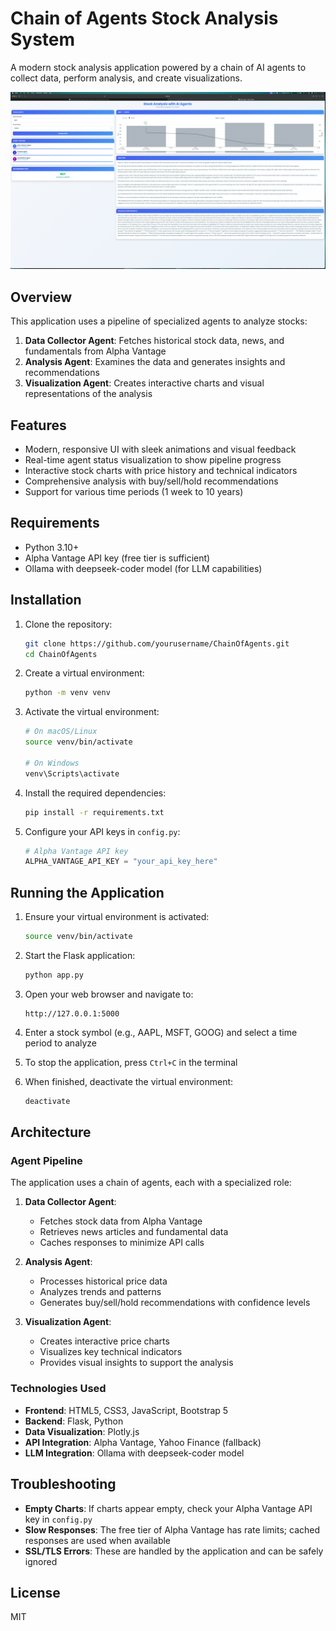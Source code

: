 # Chain of Agents Stock Analysis System

A modern stock analysis application powered by a chain of AI agents to collect data, perform analysis, and create visualizations.

![Chain of Agents](images/Image-preview.png)

## Overview

This application uses a pipeline of specialized agents to analyze stocks:

1. **Data Collector Agent**: Fetches historical stock data, news, and fundamentals from Alpha Vantage
2. **Analysis Agent**: Examines the data and generates insights and recommendations
3. **Visualization Agent**: Creates interactive charts and visual representations of the analysis

## Features

- Modern, responsive UI with sleek animations and visual feedback
- Real-time agent status visualization to show pipeline progress
- Interactive stock charts with price history and technical indicators
- Comprehensive analysis with buy/sell/hold recommendations
- Support for various time periods (1 week to 10 years)

## Requirements

- Python 3.10+
- Alpha Vantage API key (free tier is sufficient)
- Ollama with deepseek-coder model (for LLM capabilities)

## Installation

1. Clone the repository:
   ```bash
   git clone https://github.com/yourusername/ChainOfAgents.git
   cd ChainOfAgents
   ```

2. Create a virtual environment:
   ```bash
   python -m venv venv
   ```

3. Activate the virtual environment:
   ```bash
   # On macOS/Linux
   source venv/bin/activate
   
   # On Windows
   venv\Scripts\activate
   ```

4. Install the required dependencies:
   ```bash
   pip install -r requirements.txt
   ```

5. Configure your API keys in `config.py`:
   ```python
   # Alpha Vantage API key
   ALPHA_VANTAGE_API_KEY = "your_api_key_here"
   ```

## Running the Application

1. Ensure your virtual environment is activated:
   ```bash
   source venv/bin/activate
   ```

2. Start the Flask application:
   ```bash
   python app.py
   ```

3. Open your web browser and navigate to:
   ```
   http://127.0.0.1:5000
   ```

4. Enter a stock symbol (e.g., AAPL, MSFT, GOOG) and select a time period to analyze

5. To stop the application, press `Ctrl+C` in the terminal

6. When finished, deactivate the virtual environment:
   ```bash
   deactivate
   ```

## Architecture

### Agent Pipeline

The application uses a chain of agents, each with a specialized role:

1. **Data Collector Agent**: 
   - Fetches stock data from Alpha Vantage
   - Retrieves news articles and fundamental data
   - Caches responses to minimize API calls

2. **Analysis Agent**:
   - Processes historical price data
   - Analyzes trends and patterns
   - Generates buy/sell/hold recommendations with confidence levels

3. **Visualization Agent**:
   - Creates interactive price charts
   - Visualizes key technical indicators
   - Provides visual insights to support the analysis

### Technologies Used

- **Frontend**: HTML5, CSS3, JavaScript, Bootstrap 5
- **Backend**: Flask, Python
- **Data Visualization**: Plotly.js
- **API Integration**: Alpha Vantage, Yahoo Finance (fallback)
- **LLM Integration**: Ollama with deepseek-coder model

## Troubleshooting

- **Empty Charts**: If charts appear empty, check your Alpha Vantage API key in `config.py`
- **Slow Responses**: The free tier of Alpha Vantage has rate limits; cached responses are used when available
- **SSL/TLS Errors**: These are handled by the application and can be safely ignored

## License

MIT
